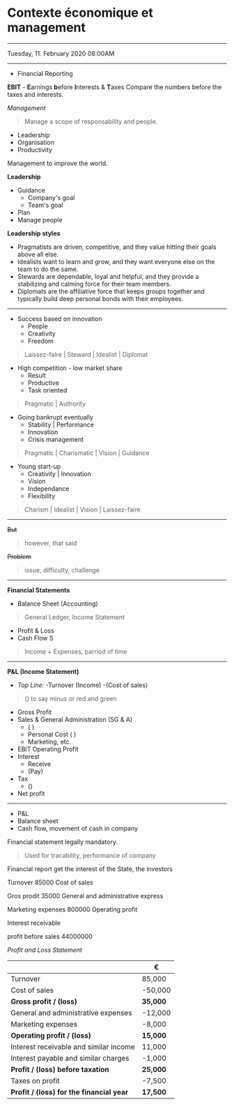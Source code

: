 # Contexte économique et management

---

Tuesday, 11. February 2020 08:00AM 

---

- Financial Reporting

**EBIT** - **E**arnings **b**efore **I**nterests & **T**axes
Compare the numbers before the taxes and interests.

*Management*
> Manage a scope of responsability and people.

- Leadership
- Organisation
- Productivity

Management to improve the world.

**Leadership**

- Guidance
	- Company's goal
	- Team's goal
- Plan
- Manage people

**Leadership styles**

- Pragmatists are driven, competitive, and they value hitting their goals above all else.
- Idealists want to learn and grow, and they want everyone else on the team to do the same.
- Stewards are dependable, loyal and helpful, and they provide a stabilizing and calming force for their team members.
- Diplomats are the affiliative force that keeps groups together and typically build deep personal bonds with their employees.

---

- Success based on innovation
	- People
	- Creativity
	- Freedom
> Laissez-faire | Steward | Idealist | Diplomat
- High competition - low market share
	- Result
	- Productive
	- Task oriented
> Pragmatic | Authority
- Going bankrupt eventually
	- Stability | Performance
	- Innovation
	- Crisis management
> Pragmatic | Charismatic | Vision | Guidance
- Young start-up
	- Creativity | Innovation
	- Vision
	- Independance
	- Flexibility
> Charism | Idealist | Vision | Laissez-faire

---

~~But~~
> however, that said

~~Problem~~
> issue, difficulty, challenge

---

**Financial Statements**

- Balance Sheet (Accounting)
> General Ledger, Income Statement
- Profit & Loss
- Cash Flow S
> Income + Expenses, parriod of time

---

**P&L (Income Statement)**

- *Top Line:*
	-Turnover (Income)
	-(Cost of sales)
> () to say minus or red and green

- Gross Profit
- Sales & General Administration (SG & A)
	- ( )
	- Personal Cost ( )
	- Marketing, etc.
- EBIT Operating Profit
- Interest
	- Receive
	- (Pay)
- Tax
	- ()
- Net profit

---

- P&L
- Balance sheet
- Cash flow, movement of cash in company

Financial statement legally mandatory.
> Used for tracability, performance of company

Financial report get the interest of the State, the investors

Turnover
85000
Cost of sales

Gros prodit
35000
General and administrative express

Marketing expenses
800000
Operating profit

Interest receivable


profit before sales
44000000

*Profit and Loss Statement*


| | € |
|---|---|
| Turnover | 85,000 |
| Cost of sales | -50,000 |
| **Gross profit / (loss)** | **35,000** |
| General and administrative expenses | -12,000 |
| Marketing expenses | -8,000 |
| **Operating profit / (loss)** | **15,000** |
| Interest receivable and similar income | 11,000 |
| Interest payable and similar charges | -1,000 |
| **Profit / (loss) before taxation** | **25,000** |
| Taxes on profit | -7,500 |
| **Profit / (loss) for the financial year** | **17,500** |

